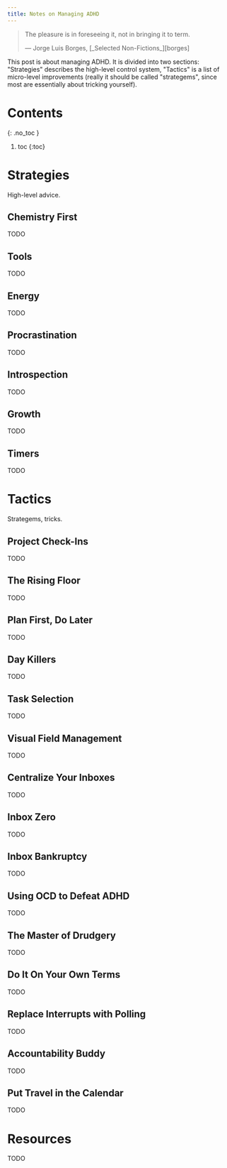 ```yaml
---
title: Notes on Managing ADHD
---
```


>The pleasure is in foreseeing it, not in bringing it to term.
>
> <p class="cite"> —  Jorge Luis Borges, [_Selected Non-Fictions_][borges] </p>

This post is about managing ADHD. It is divided into two sections: "Strategies" describes the high-level control system, "Tactics" is a list of micro-level improvements (really it should be called "strategems", since most are essentially about tricking yourself).

# Contents
{: .no_toc }

1. toc
{:toc}

[borges]: https://www.goodreads.com/book/show/864175.Selected_Non_fictions

# Strategies

High-level advice.

## Chemistry First

TODO

## Tools

TODO

## Energy

TODO

## Procrastination

TODO

## Introspection

TODO

## Growth

TODO

## Timers

TODO

# Tactics

Strategems, tricks.

## Project Check-Ins

TODO

## The Rising Floor

TODO

## Plan First, Do Later

TODO

## Day Killers

TODO

## Task Selection

TODO

## Visual Field Management

TODO

## Centralize Your Inboxes

TODO

## Inbox Zero

TODO

## Inbox Bankruptcy

TODO

## Using OCD to Defeat ADHD

TODO

## The Master of Drudgery

TODO

## Do It On Your Own Terms

TODO

## Replace Interrupts with Polling

TODO

## Accountability Buddy

TODO

## Put Travel in the Calendar

TODO

# Resources

TODO
